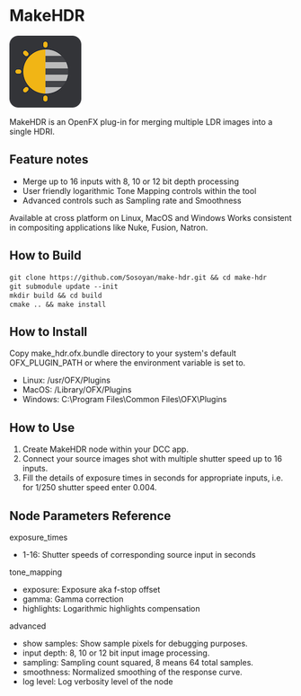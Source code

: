 # MakeHDR 

![plot](./icons/net.sf.openfx.make_hdr.png)

MakeHDR is an OpenFX plug-in for merging multiple LDR images into a single HDRI.

## Feature notes
* Merge up to 16 inputs with 8, 10 or 12 bit depth processing
* User friendly logarithmic Tone Mapping controls within the tool
* Advanced controls such as Sampling rate and Smoothness

Available at cross platform on Linux, MacOS and Windows
Works consistent in compositing applications like Nuke, Fusion, Natron. 

## How to Build
```
git clone https://github.com/Sosoyan/make-hdr.git && cd make-hdr
git submodule update --init
mkdir build && cd build
cmake .. && make install
```

## How to Install
Copy make_hdr.ofx.bundle directory to your system's default OFX_PLUGIN_PATH or where the environment variable is set to.
- Linux: /usr/OFX/Plugins
- MacOS: /Library/OFX/Plugins
- Windows: C:\Program Files\Common Files\OFX\Plugins

## How to Use
1. Create MakeHDR node within your DCC app.
2. Connect your source images shot with multiple shutter speed up to 16 inputs.
3. Fill the details of exposure times in seconds for appropriate inputs, i.e. for 1/250 shutter speed enter 0.004.

## Node Parameters Reference
exposure_times
- 1-16: Shutter speeds of corresponding source input in seconds

tone_mapping
- exposure: Exposure aka f-stop offset
- gamma: Gamma correction
- highlights: Logarithmic highlights compensation

advanced
- show samples: Show sample pixels for debugging purposes.
- input depth: 8, 10 or 12 bit input image processing.
- sampling: Sampling count squared, 8 means 64 total samples.
- smoothness: Normalized smoothing of the response curve.
- log level: Log verbosity level of the node
